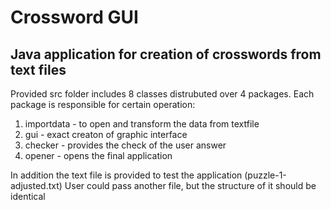 # Crossword GUI
## Java application for creation of crosswords from text files

Provided src folder includes 8 classes distrubuted over 4 packages.
Each package is responsible for certain operation:
1) importdata - to open and transform the data from textfile
2) gui - exact creaton of graphic interface
3) checker - provides the check of the user answer
4) opener - opens the final application

In addition the text file is provided to test the application (puzzle-1-adjusted.txt)
User could pass another file, but the structure of it should be identical


